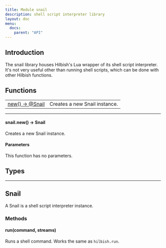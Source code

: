 ```yaml
---
title: Module snail
description: shell script interpreter library
layout: doc
menu:
  docs:
    parent: "API"
---
```


## Introduction

The snail library houses Hilbish's Lua wrapper of its shell script interpreter.
It's not very useful other than running shell scripts, which can be done with other
Hilbish functions.

## Functions
|||
|----|----|
|<a href="#new">new() -> @Snail</a>|Creates a new Snail instance.|

<hr>
<div id='new'>
<h4 class='heading'>
snail.new() -> <a href="/Hilbish/docs/api/snail/#snail" style="text-decoration: none;" id="lol">Snail</a>
<a href="#new" class='heading-link'>
	<i class="fas fa-paperclip"></i>
</a>
</h4>

Creates a new Snail instance.  

#### Parameters
This function has no parameters.  
</div>

## Types
<hr>

## Snail
A Snail is a shell script interpreter instance.

### Methods
#### run(command, streams)
Runs a shell command. Works the same as `hilbish.run`.

